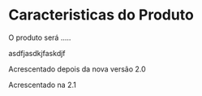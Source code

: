 # Caracteristicas do Produto

O produto será .....


asdfjasdkjfaskdjf

Acrescentado depois da nova versão 2.0

Acrescentado na 2.1
